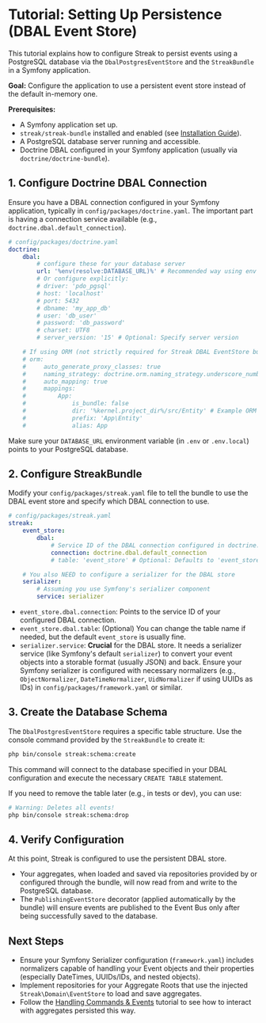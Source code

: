 # Tutorial: Setting Up Persistence (DBAL Event Store)

This tutorial explains how to configure Streak to persist events using a PostgreSQL database via the `DbalPostgresEventStore` and the `StreakBundle` in a Symfony application.

**Goal:** Configure the application to use a persistent event store instead of the default in-memory one.

**Prerequisites:**

*   A Symfony application set up.
*   `streak/streak-bundle` installed and enabled (see [Installation Guide](../symfony-bundle/installation.md)).
*   A PostgreSQL database server running and accessible.
*   Doctrine DBAL configured in your Symfony application (usually via `doctrine/doctrine-bundle`).

## 1. Configure Doctrine DBAL Connection

Ensure you have a DBAL connection configured in your Symfony application, typically in `config/packages/doctrine.yaml`. The important part is having a connection service available (e.g., `doctrine.dbal.default_connection`).

```yaml
# config/packages/doctrine.yaml
doctrine:
    dbal:
        # configure these for your database server
        url: '%env(resolve:DATABASE_URL)%' # Recommended way using env var
        # Or configure explicitly:
        # driver: 'pdo_pgsql'
        # host: 'localhost'
        # port: 5432
        # dbname: 'my_app_db'
        # user: 'db_user'
        # password: 'db_password'
        # charset: UTF8
        # server_version: '15' # Optional: Specify server version

    # If using ORM (not strictly required for Streak DBAL EventStore but common):
    # orm:
    #     auto_generate_proxy_classes: true
    #     naming_strategy: doctrine.orm.naming_strategy.underscore_number_aware
    #     auto_mapping: true
    #     mappings:
    #         App:
    #             is_bundle: false
    #             dir: '%kernel.project_dir%/src/Entity' # Example ORM mapping
    #             prefix: 'App\Entity'
    #             alias: App
```

Make sure your `DATABASE_URL` environment variable (in `.env` or `.env.local`) points to your PostgreSQL database.

## 2. Configure StreakBundle

Modify your `config/packages/streak.yaml` file to tell the bundle to use the DBAL event store and specify which DBAL connection to use.

```yaml
# config/packages/streak.yaml
streak:
    event_store:
        dbal:
            # Service ID of the DBAL connection configured in doctrine.yaml
            connection: doctrine.dbal.default_connection
            # table: 'event_store' # Optional: Defaults to 'event_store'

    # You also NEED to configure a serializer for the DBAL store
    serializer:
        # Assuming you use Symfony's serializer component
        service: serializer
```

*   `event_store.dbal.connection`: Points to the service ID of your configured DBAL connection.
*   `event_store.dbal.table`: (Optional) You can change the table name if needed, but the default `event_store` is usually fine.
*   `serializer.service`: **Crucial** for the DBAL store. It needs a serializer service (like Symfony's default `serializer`) to convert your event objects into a storable format (usually JSON) and back. Ensure your Symfony serializer is configured with necessary normalizers (e.g., `ObjectNormalizer`, `DateTimeNormalizer`, `UidNormalizer` if using UUIDs as IDs) in `config/packages/framework.yaml` or similar.

## 3. Create the Database Schema

The `DbalPostgresEventStore` requires a specific table structure. Use the console command provided by the `StreakBundle` to create it:

```bash
php bin/console streak:schema:create
```

This command will connect to the database specified in your DBAL configuration and execute the necessary `CREATE TABLE` statement.

If you need to remove the table later (e.g., in tests or dev), you can use:

```bash
# Warning: Deletes all events!
php bin/console streak:schema:drop
```

## 4. Verify Configuration

At this point, Streak is configured to use the persistent DBAL store.

*   Your aggregates, when loaded and saved via repositories provided by or configured through the bundle, will now read from and write to the PostgreSQL database.
*   The `PublishingEventStore` decorator (applied automatically by the bundle) will ensure events are published to the Event Bus only after being successfully saved to the database.

## Next Steps

*   Ensure your Symfony Serializer configuration (`framework.yaml`) includes normalizers capable of handling your Event objects and their properties (especially DateTimes, UUIDs/IDs, and nested objects).
*   Implement repositories for your Aggregate Roots that use the injected `Streak\Domain\EventStore` to load and save aggregates.
*   Follow the [Handling Commands & Events](./handling-commands-events.md) tutorial to see how to interact with aggregates persisted this way. 
